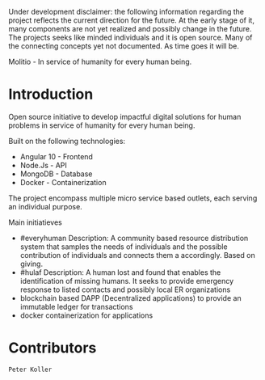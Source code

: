 Under development disclaimer: the following information regarding the project reflects the current 
direction for the future. At the early stage of it, many components are not yet realized and possibly 
change in the future. The projects seeks like minded individuals and it is open source. Many of the 
connecting concepts yet not documented. As time goes it will be.  

Molitio - In service of humanity for every human being.

# Introduction 
Open source initiative to develop impactful digital solutions for human problems in service of humanity for every human being.

Built on the following technologies:
- Angular 10 - Frontend
- Node.Js - API
- MongoDB - Database
- Docker - Containerization

The project encompass multiple micro service based outlets, each serving an individual purpose.

Main initiatieves
 - #everyhuman
    Description: A community based resource distribution system that samples the needs of individuals and the 
    possible contribution of individuals and connects them a accordingly. Based on giving.
- #hulaf
    Description: A human lost and found that enables the identification of missing humans. It seeks to 
    provide emergency response to listed contacts and possibly local ER organizations
- blockchain based DAPP (Decentralized applications) to provide an immutable ledger for transactions
- docker containerization for applications

# Contributors
    Peter Koller
